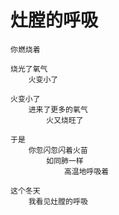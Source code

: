 
# 灶膛的呼吸

	你燃烧着
	
	烧光了氧气
		火变小了
	
	火变小了
		进来了更多的氧气
			火又烧旺了
	
	于是
		你忽闪忽闪着火苗
			如同肺一样
				高温地呼吸着

	这个冬天
		我看见灶膛的呼吸